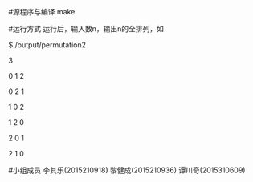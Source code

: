 #源程序与编译
make

#运行方式
运行后，输入数n，输出n的全排列，如

$./output/permutation2

3

0 1 2

0 2 1

1 0 2

1 2 0

2 0 1

2 1 0

#小组成员
李其乐(2015210918) 黎健成(2015210936) 谭川奇(2015310609)
